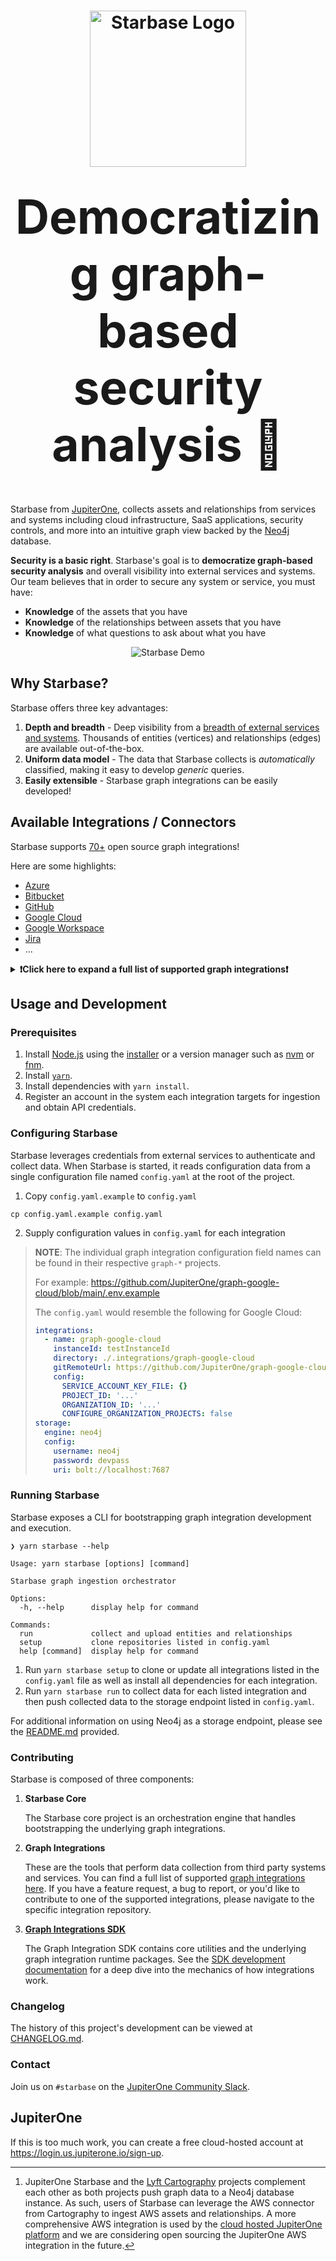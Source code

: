 <h1 align="center">
  <img src="./img/branding/logo-light-bg.png" alt="Starbase Logo" width="250" /></br></br>
  <strong style="font-size:75px;">Democratizing graph-based security analysis 🚀</strong>
</h1></br>

Starbase from [JupiterOne](https://jupiterone.com), collects assets and
relationships from services and systems including cloud infrastructure, SaaS
applications, security controls, and more into an intuitive graph view backed by
the [Neo4j](https://neo4j.com/) database.

**Security is a basic right**. Starbase's goal is to **democratize graph-based
security analysis** and overall visibility into external services and systems.
Our team believes that in order to secure any system or service, you must have:

- **Knowledge** of the assets that you have
- **Knowledge** of the relationships between assets that you have
- **Knowledge** of what questions to ask about what you have

<p align="center">
  <img src="./img/starbase-demo.gif" alt="Starbase Demo"/>
</p>

## Why Starbase?

Starbase offers three key advantages:

1. **Depth and breadth** - Deep visibility from a
   [breadth of external services and systems](#available-integrations--connectors).
   Thousands of entities (vertices) and relationships (edges) are available
   out-of-the-box.
2. **Uniform data model** - The data that Starbase collects is _automatically_
   classified, making it easy to develop _generic_ queries.
3. **Easily extensible** - Starbase graph integrations can be easily developed!

## Available Integrations / Connectors

Starbase supports
[70+](https://github.com/jupiterone?q=graph-&type=all&language=&sort=) open
source graph integrations!

Here are some highlights:

- [Azure](https://github.com/jupiterone/graph-azure)
- [Bitbucket](https://github.com/jupiterone/graph-bitbucket)
- [GitHub](https://github.com/jupiterone/graph-github)
- [Google Cloud](https://github.com/jupiterone/graph-google-cloud)
- [Google Workspace](https://github.com/jupiterone/graph-google)
- [Jira](https://github.com/jupiterone/graph-jira)
- ...

<details>
  <summary><b>❗Click here to expand a full list of supported graph integrations❗</b></summary>

- [^1]AWS
- [Addigy](https://github.com/jupiterone/graph-addigy)
- [AirWatch](https://github.com/jupiterone/graph-airwatch)
- [AquaSec](https://github.com/jupiterone/graph-aquasec)
- [JFrog Artifactory](https://github.com/jupiterone/graph-artifactory)
- [atSpoke](https://github.com/jupiterone/graph-atspoke)
- [Auth0](https://github.com/jupiterone/graph-auth0)
- [Azure](https://github.com/jupiterone/graph-azure)
- [Azure DevOps](https://github.com/jupiterone/graph-azure-devops)
- [BambooHR](https://github.com/jupiterone/graph-bamboohr)
- [Bugcrowd](https://github.com/jupiterone/graph-bugcrowd)
- [CbDefense](https://github.com/jupiterone/graph-cbdefense)
- [Checkmarx](https://github.com/jupiterone/graph-checkmarx)
- [Cisco Amp](https://github.com/jupiterone/graph-cisco-amp)
- [Cisco Meraki](https://github.com/jupiterone/graph-cisco-meraki)
- [Cloudflare](https://github.com/jupiterone/graph-cloudflare)
- [Cobalt](https://github.com/jupiterone/graph-cobalt)
- [CrowdStrike](https://github.com/jupiterone/graph-crowdstrike)
- [Datadog](https://github.com/jupiterone/graph-datadog)
- [Detectify](https://github.com/jupiterone/graph-detectify)
- [DigiCert](https://github.com/jupiterone/graph-digicert)
- [Duo](https://github.com/jupriterone/graph-duo)
- [Fastly](https://github.com/jupiterone/graph-fastly)
- [Feroot](https://github.com/jupiterone/graph-feroot)
- [Gitlab](https://github.com/jupiterone/graph-gitlab)
- [Gitleaks Findings](https://github.com/jupiterone/graph-gitleaks-findings)
- [GoDaddy](https://github.com/jupiterone/graph-godaddy)
- [Google](https://github.com/jupiterone/graph-google)
- [Google Cloud](https://github.com/jupiterone/graph-google-cloud)
- [HackerOne](https://github.com/jupiterone/graph-hackerone)
- [Heroku](https://github.com/JupiterOnejupiterone/graph-heroku)
- [HubSpot](https://github.com/JupiterOnejupiterone/graph-hubspot)
- [Jamf](https://github.com/jupiterone/graph-jamf)
- [Jira](https://github.com/jupiterone/graph-jira)
- [JumpCloud](https://github.com/jupiterone/graph-jumpcloud)
- [Knowbe4](https://github.com/jupiterone/graph-knowbe4)
- [Kubernetes](https://github.com/jupiterone/graph-kubernetes)
- [Malwarebytes](https://github.com/jupiterone/graph-malwarebytes)
- [Microsoft 365](https://github.com/jupiterone/graph-microsoft-365)
- [Mimecast](https://github.com/jupiterone/graph-mimecast)
- [Nmap](https://github.com/jupiterone/graph-nmap)
- [NowSecure](https://github.com/jupiterone/graph-nowsecure)
- [NPM](https://github.com/jupiterone/graph-npm)
- [Okta](https://github.com/jupiterone/graph-okta)
- [OneLogin](https://github.com/jupiterone/graph-onelogin)
- [OpenShift](https://github.com/jupiterone/graph-openshift)
- [PagerDuty](https://github.com/jupiterone/graph-pagerduty)
- [Qualys](https://github.com/jupiterone/graph-qualys)
- [Rapid7](https://github.com/jupiterone/graph-rapid7)
- [Rumble](https://github.com/jupiterone/graph-rumble)
- [Salesforce](https://github.com/jupiterone/graph-salesforce)
- [SentinelOne](https://github.com/jupiterone/graph-sentinelone)
- [Sentry](https://github.com/jupiterone/graph-sentry)
- [ServiceNow](https://github.com/jupiterone/graph-servicenow)
- [Signal Sciences](https://github.com/jupiterone/graph-signal-sciences)
- [Slack](https://github.com/jupiterone/graph-slack)
- [Snipe It](https://github.com/jupiterone/graph-snipe-it)
- [Snowflake](https://github.com/jupiterone/graph-snowflake)
- [Snyk](https://github.com/jupiterone/graph-snyk)
- [SonarQube](https://github.com/jupiterone/graph-sonarqube)
- [Sysdig](https://github.com/jupiterone/graph-sysdig)
- [Tenable.io](https://github.com/jupiterone/graph-tenable-io)
- [Terraform Cloud](https://github.com/jupiterone/graph-terraform-cloud)
- [ThreatStack](https://github.com/jupiterone/graph-threatstack)
- [Trend Micro](https://github.com/jupiterone/graph-trend-micro)
- [Veracode](https://github.com/jupiterone/graph-veracode)
- [Vuls Findings](https://github.com/jupiterone/graph-vuls-findings)
- [Wazuh](https://github.com/jupiterone/graph-wazuh)
- [WhiteHat](https://github.com/jupiterone/graph-whitehat)
- [Whois](https://github.com/jupiterone/graph-whois)
- [WP Engine](https://github.com/jupiterone/graph-wpengine)
- [Zendesk](https://github.com/jupiterone/graph-zendesk)
- [Zoom](https://github.com/jupiterone/graph-zoom)
</details>

## Usage and Development

### Prerequisites

1. Install [Node.js](https://nodejs.org/) using the
   [installer](https://nodejs.org/en/download/) or a version manager such as
   [nvm](https://github.com/nvm-sh/nvm) or [fnm](https://github.com/Schniz/fnm).
2. Install [`yarn`](https://yarnpkg.com/getting-started/install).
3. Install dependencies with `yarn install`.
4. Register an account in the system each integration targets for ingestion and
   obtain API credentials.

### Configuring Starbase

Starbase leverages credentials from external services to authenticate and
collect data. When Starbase is started, it reads configuration data from a
single configuration file named `config.yaml` at the root of the project.

1. Copy `config.yaml.example` to `config.yaml`

```
cp config.yaml.example config.yaml
```

2. Supply configuration values in `config.yaml` for each integration

> **NOTE**: The individual graph integration configuration field names can be
> found in their respective `graph-*` projects.
>
> For example:
> https://github.com/JupiterOne/graph-google-cloud/blob/main/.env.example
>
> The `config.yaml` would resemble the following for Google Cloud:
>
> ```yaml
> integrations:
>   - name: graph-google-cloud
>     instanceId: testInstanceId
>     directory: ./.integrations/graph-google-cloud
>     gitRemoteUrl: https://github.com/JupiterOne/graph-google-cloud.git
>     config:
>       SERVICE_ACCOUNT_KEY_FILE: {}
>       PROJECT_ID: '...'
>       ORGANIZATION_ID: '...'
>       CONFIGURE_ORGANIZATION_PROJECTS: false
> storage:
>   engine: neo4j
>   config:
>     username: neo4j
>     password: devpass
>     uri: bolt://localhost:7687
> ```

### Running Starbase

Starbase exposes a CLI for bootstrapping graph integration development and
execution.

```
❯ yarn starbase --help

Usage: yarn starbase [options] [command]

Starbase graph ingestion orchestrator

Options:
  -h, --help      display help for command

Commands:
  run             collect and upload entities and relationships
  setup           clone repositories listed in config.yaml
  help [command]  display help for command
```

1. Run `yarn starbase setup` to clone or update all integrations listed in the
   `config.yaml` file as well as install all dependencies for each integration.
2. Run `yarn starbase run` to collect data for each listed integration and then
   push collected data to the storage endpoint listed in `config.yaml`.

For additional information on using Neo4j as a storage endpoint, please see the
[README.md](docker/README.md) provided.

### Contributing

Starbase is composed of three components:

1. **Starbase Core**

   The Starbase core project is an orchestration engine that handles
   bootstrapping the underlying graph integrations.

2. **Graph Integrations**

   These are the tools that perform data collection from third party systems and
   services. You can find a full list of supported
   [graph integrations here](https://github.com/jupiterone?q=graph-&type=all&language=&sort=).
   If you have a feature request, a bug to report, or you'd like to contribute
   to one of the supported integrations, please navigate to the specific
   integration repository.

3. **[Graph Integrations SDK](https://github.com/jupiterone/sdk)**

   The Graph Integration SDK contains core utilities and the underlying graph
   integration runtime packages. See the
   [SDK development documentation](https://github.com/JupiterOne/sdk/blob/main/docs/integrations/development.md)
   for a deep dive into the mechanics of how integrations work.

### Changelog

The history of this project's development can be viewed at
[CHANGELOG.md](CHANGELOG.md).

### Contact

Join us on `#starbase` on the
[JupiterOne Community Slack](https://join.slack.com/t/jupiterone-community/shared_invite/zt-9b0a2htx-m8PmSWMbkjqCzF2dIZiabw).

## JupiterOne

If this is too much work, you can create a free cloud-hosted account at
https://login.us.jupiterone.io/sign-up.

[^1]:
    JupiterOne Starbase and the
    [Lyft Cartography](https://github.com/lyft/cartography) projects complement
    each other as both projects push graph data to a Neo4j database instance. As
    such, users of Starbase can leverage the AWS connector from Cartography to
    ingest AWS assets and relationships. A more comprehensive AWS integration is
    used by the [cloud hosted JupiterOne platform](https://jupiterone.com) and
    we are considering open sourcing the JupiterOne AWS integration in the
    future.
